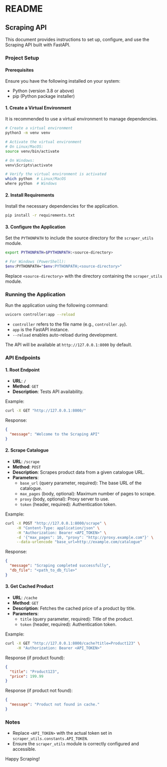 # README

## Scraping API
This document provides instructions to set up, configure, and use the Scraping API built with FastAPI.

### Project Setup

#### Prerequisites
Ensure you have the following installed on your system:
- Python (version 3.8 or above)
- pip (Python package installer)

#### 1. Create a Virtual Environment
It is recommended to use a virtual environment to manage dependencies.

```bash
# Create a virtual environment
python3 -m venv venv

# Activate the virtual environment
# On Linux/MacOS:
source venv/bin/activate

# On Windows:
venv\Scripts\activate

# Verify the virtual environment is activated
which python  # Linux/MacOS
where python  # Windows
```

#### 2. Install Requirements
Install the necessary dependencies for the application.

```bash
pip install -r requirements.txt
```

#### 3. Configure the Application
Set the `PYTHONPATH` to include the source directory for the `scraper_utils` module.

```bash
export PYTHONPATH=$PYTHONPATH:<source-directory>

# For Windows (PowerShell):
$env:PYTHONPATH="$env:PYTHONPATH;<source-directory>"
```

Replace `<source-directory>` with the directory containing the `scraper_utils` module.

### Running the Application
Run the application using the following command:

```bash
uvicorn controller:app --reload
```

- `controller` refers to the file name (e.g., `controller.py`).
- `app` is the FastAPI instance.
- `--reload` enables auto-reload during development.

The API will be available at `http://127.0.0.1:8000` by default.

### API Endpoints

#### 1. Root Endpoint
- **URL**: `/`
- **Method**: `GET`
- **Description**: Tests API availability.

Example:
```bash
curl -X GET "http://127.0.0.1:8000/"
```
Response:
```json
{
  "message": "Welcome to the Scraping API"
}
```

#### 2. Scrape Catalogue
- **URL**: `/scrape`
- **Method**: `POST`
- **Description**: Scrapes product data from a given catalogue URL.
- **Parameters**:
  - `base_url` (query parameter, required): The base URL of the catalogue.
  - `max_pages` (body, optional): Maximum number of pages to scrape.
  - `proxy` (body, optional): Proxy server to use.
  - `token` (header, required): Authentication token.

Example:
```bash
curl -X POST "http://127.0.0.1:8000/scrape" \
     -H "Content-Type: application/json" \
     -H "Authorization: Bearer <API_TOKEN>" \
     -d '{"max_pages": 10, "proxy": "http://proxy.example.com"}' \
     --data-urlencode "base_url=http://example.com/catalogue"
```

Response:
```json
{
  "message": "Scraping completed successfully",
  "db_file": "<path_to_db_file>"
}
```

#### 3. Get Cached Product
- **URL**: `/cache`
- **Method**: `GET`
- **Description**: Fetches the cached price of a product by title.
- **Parameters**:
  - `title` (query parameter, required): Title of the product.
  - `token` (header, required): Authentication token.

Example:
```bash
curl -X GET "http://127.0.0.1:8000/cache?title=Product123" \
     -H "Authorization: Bearer <API_TOKEN>"
```

Response (if product found):
```json
{
  "title": "Product123",
  "price": 199.99
}
```

Response (if product not found):
```json
{
  "message": "Product not found in cache."
}
```

### Notes
- Replace `<API_TOKEN>` with the actual token set in `scraper_utils.constants.API_TOKEN`.
- Ensure the `scraper_utils` module is correctly configured and accessible.

Happy Scraping!

